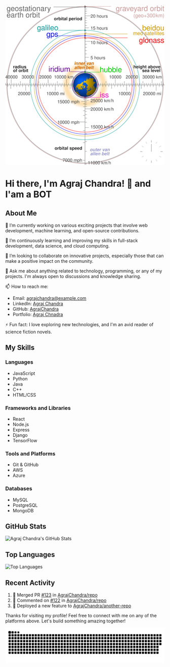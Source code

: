 [<img src="https://raw.githubusercontent.com/anmolksachan/anmolksachan.github.io/0845039dbaae0455d978eac296540f9c7f667d16/.../c.svg"></a>](https://www.linkedin.com/in/agraj-chandra-96a01a252/)

# Hi there, I'm Agraj Chandra! 👋 and I'am a BOT

## About Me

🔭 I’m currently working on various exciting projects that involve web development, machine learning, and open-source contributions.

🌱 I’m continuously learning and improving my skills in full-stack development, data science, and cloud computing.

👯 I’m looking to collaborate on innovative projects, especially those that can make a positive impact on the community.

💬 Ask me about anything related to technology, programming, or any of my projects. I'm always open to discussions and knowledge sharing.

📫 How to reach me: 
- Email: agrajchandra@example.com
- LinkedIn: [Agraj Chandra](https://www.linkedin.com/in/agrajchandra/)
- GitHub: [AgrajChandra](https://github.com/AgrajChandra)
- Portfolio: [Agraj Chnadra](https://agrajportfolio.netlify.app/)

⚡ Fun fact: I love exploring new technologies, and I'm an avid reader of science fiction novels.

## My Skills

### Languages
- JavaScript
- Python
- Java
- C++
- HTML/CSS

### Frameworks and Libraries
- React
- Node.js
- Express
- Django
- TensorFlow

### Tools and Platforms
- Git & GitHub
- AWS
- Azure

### Databases
- MySQL
- PostgreSQL
- MongoDB

## GitHub Stats

![Agraj Chandra's GitHub Stats](https://github-readme-stats.vercel.app/api?username=AgrajChandra&show_icons=true&theme=radical)

## Top Languages

![Top Languages](https://github-readme-stats.vercel.app/api/top-langs/?username=AgrajChandra&layout=compact&theme=radical)

## Recent Activity

<!--START_SECTION:activity-->
1. 🎉 Merged PR [#123](https://github.com/AgrajChandra/repo/pull/123) in [AgrajChandra/repo](https://github.com/AgrajChandra/repo)
2. 💬 Commented on [#122](https://github.com/AgrajChandra/repo/issues/122) in [AgrajChandra/repo](https://github.com/AgrajChandra/repo)
3. 🚀 Deployed a new feature to [AgrajChandra/another-repo](https://github.com/AgrajChandra/another-repo)
<!--END_SECTION:activity-->

Thanks for visiting my profile! Feel free to connect with me on any of the platforms above. Let's build something amazing together!

<div align="center">
    
  ![snake gif](https://github.com/AgrajChandra/AgrajChandra/blob/output/github-snake-dark.svg)
</div>

